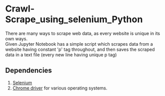 # Crawl-Scrape_using_selenium_Python
There are many ways to scrape web data, as every website is unique in its own ways. <br/>
Given Jupyter Notebook has a simple script which scrapes data from a website having constant 'p' tag throughout, and then saves the scraped data in a text file (every new line having unique p tag)<br/>

## Dependencies
1. [Selenium](https://pypi.org/project/selenium/)<br/>
2. [Chrome driver](https://chromedriver.storage.googleapis.com/index.html?path=2.45/) for various operating systems.<br/>
